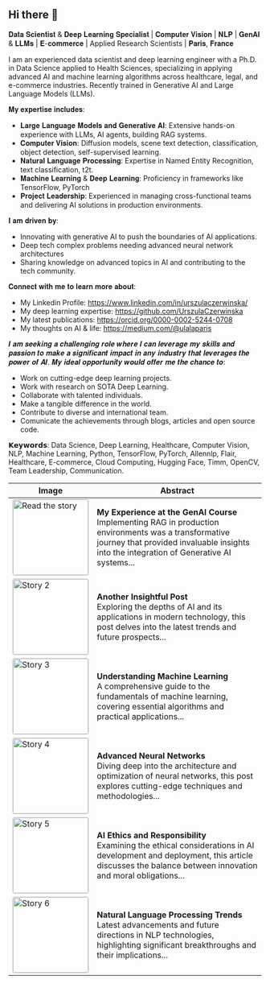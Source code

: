 ## Hi there 👋

𝐃𝐚𝐭𝐚 𝐒𝐜𝐢𝐞𝐧𝐭𝐢𝐬𝐭 & 𝐃𝐞𝐞𝐩 𝐋𝐞𝐚𝐫𝐧𝐢𝐧𝐠 𝐒𝐩𝐞𝐜𝐢𝐚𝐥𝐢𝐬𝐭 | 𝐂𝐨𝐦𝐩𝐮𝐭𝐞𝐫 𝐕𝐢𝐬𝐢𝐨𝐧 | 𝐍𝐋𝐏 | 𝐆𝐞𝐧𝐀𝐈 & 𝐋𝐋𝐌𝐬 | 𝐄-𝐜𝐨𝐦𝐦𝐞𝐫𝐜𝐞 | Applied Research Scientists | 𝐏𝐚𝐫𝐢𝐬, 𝐅𝐫𝐚𝐧𝐜𝐞

I am an experienced data scientist and deep learning engineer with a Ph.D. in Data Science applied to Health Sciences, specializing in applying advanced AI and machine learning algorithms across healthcare, legal, and e-commerce industries. Recently trained in Generative AI and Large Language Models (LLMs).

𝐌𝐲 𝐞𝐱𝐩𝐞𝐫𝐭𝐢𝐬𝐞 𝐢𝐧𝐜𝐥𝐮𝐝𝐞𝐬:

* 𝐋𝐚𝐫𝐠𝐞 𝐋𝐚𝐧𝐠𝐮𝐚𝐠𝐞 𝐌𝐨𝐝𝐞𝐥𝐬 𝐚𝐧𝐝 𝐆𝐞𝐧𝐞𝐫𝐚𝐭𝐢𝐯𝐞 𝐀𝐈: Extensive hands-on experience with LLMs, AI agents, building RAG systems.
* 𝐂𝐨𝐦𝐩𝐮𝐭𝐞𝐫 𝐕𝐢𝐬𝐢𝐨𝐧: Diffusion models, scene text detection, classification, object detection, self-supervised learning.
* 𝐍𝐚𝐭𝐮𝐫𝐚𝐥 𝐋𝐚𝐧𝐠𝐮𝐚𝐠𝐞 𝐏𝐫𝐨𝐜𝐞𝐬𝐬𝐢𝐧𝐠: Expertise in Named Entity Recognition, text classification, t2t.
* 𝐌𝐚𝐜𝐡𝐢𝐧𝐞 𝐋𝐞𝐚𝐫𝐧𝐢𝐧𝐠 & 𝐃𝐞𝐞𝐩 𝐋𝐞𝐚𝐫𝐧𝐢𝐧𝐠: Proficiency in frameworks like TensorFlow, PyTorch
* 𝐏𝐫𝐨𝐣𝐞𝐜𝐭 𝐋𝐞𝐚𝐝𝐞𝐫𝐬𝐡𝐢𝐩: Experienced in managing cross-functional teams and delivering AI solutions in production environments.

𝐈 𝐚𝐦 𝐝𝐫𝐢𝐯𝐞𝐧 𝐛𝐲:

* Innovating with generative AI to push the boundaries of AI applications.
* Deep tech complex problems needing advanced neural network architectures
* Sharing knowledge on advanced topics in AI and contributing to the tech community.

𝐂𝐨𝐧𝐧𝐞𝐜𝐭 𝐰𝐢𝐭𝐡 𝐦𝐞 𝐭𝐨 𝐥𝐞𝐚𝐫𝐧 𝐦𝐨𝐫𝐞 𝐚𝐛𝐨𝐮𝐭:

* My Linkedin Profile: https://www.linkedin.com/in/urszulaczerwinska/
* My deep learning expertise: https://github.com/UrszulaCzerwinska
* My latest publications: https://orcid.org/0000-0002-5244-0708 
* My thoughts on AI & life: https://medium.com/@ulalaparis


𝑰 𝒂𝒎 𝒔𝒆𝒆𝒌𝒊𝒏𝒈 𝒂 𝒄𝒉𝒂𝒍𝒍𝒆𝒏𝒈𝒊𝒏𝒈 𝒓𝒐𝒍𝒆 𝒘𝒉𝒆𝒓𝒆 𝑰 𝒄𝒂𝒏 𝒍𝒆𝒗𝒆𝒓𝒂𝒈𝒆 𝒎𝒚 𝒔𝒌𝒊𝒍𝒍𝒔 𝒂𝒏𝒅 𝒑𝒂𝒔𝒔𝒊𝒐𝒏 𝒕𝒐 𝒎𝒂𝒌𝒆 𝒂 𝒔𝒊𝒈𝒏𝒊𝒇𝒊𝒄𝒂𝒏𝒕 𝒊𝒎𝒑𝒂𝒄𝒕 𝒊𝒏 𝒂𝒏𝒚 𝒊𝒏𝒅𝒖𝒔𝒕𝒓𝒚 𝒕𝒉𝒂𝒕 𝒍𝒆𝒗𝒆𝒓𝒂𝒈𝒆𝒔 𝒕𝒉𝒆 𝒑𝒐𝒘𝒆𝒓 𝒐𝒇 𝑨𝑰. 𝑴𝒚 𝒊𝒅𝒆𝒂𝒍 𝒐𝒑𝒑𝒐𝒓𝒕𝒖𝒏𝒊𝒕𝒚 𝒘𝒐𝒖𝒍𝒅 𝒐𝒇𝒇𝒆𝒓 𝒎𝒆 𝒕𝒉𝒆 𝒄𝒉𝒂𝒏𝒄𝒆 𝒕𝒐:

* Work on cutting-edge deep learning projects.
* Work with research on SOTA Deep Learning.
* Collaborate with talented individuals.
* Make a tangible difference in the world.
* Contribute to diverse and international team.
* Comunicate the achievements through blogs, articles and open source code.

𝗞𝗲𝘆𝘄𝗼𝗿𝗱𝘀: Data Science, Deep Learning, Healthcare, Computer Vision, NLP, Machine Learning, Python, TensorFlow, PyTorch, Allennlp, Flair, Healthcare, E-commerce, Cloud Computing, Hugging Face, Timm, OpenCV, Team Leadership, Communication.

| Image | Abstract |
| --- | --- |
| <a href="https://medium.com/ai-in-plain-english/my-experience-at-the-genai-course-implementing-rag-in-production-environments-8537ee94300d"><img src="https://miro.medium.com/v2/resize:fit:720/format:webp/1*0ghHj3UtTLeyCy2P0GfIFw.jpeg" alt="Read the story" style="width:150px; height:auto; border:1px solid #ccc; border-radius:4px;" /></a> | **My Experience at the GenAI Course**<br>Implementing RAG in production environments was a transformative journey that provided invaluable insights into the integration of Generative AI systems... |
| <a href="https://medium.com/post2"><img src="https://via.placeholder.com/150" alt="Story 2" style="width:150px; height:auto; border:1px solid #ccc; border-radius:4px;" /></a> | **Another Insightful Post**<br>Exploring the depths of AI and its applications in modern technology, this post delves into the latest trends and future prospects... |
| <a href="https://medium.com/post3"><img src="https://via.placeholder.com/150" alt="Story 3" style="width:150px; height:auto; border:1px solid #ccc; border-radius:4px;" /></a> | **Understanding Machine Learning**<br>A comprehensive guide to the fundamentals of machine learning, covering essential algorithms and practical applications... |
| <a href="https://medium.com/post4"><img src="https://via.placeholder.com/150" alt="Story 4" style="width:150px; height:auto; border:1px solid #ccc; border-radius:4px;" /></a> | **Advanced Neural Networks**<br>Diving deep into the architecture and optimization of neural networks, this post explores cutting-edge techniques and methodologies... |
| <a href="https://medium.com/post5"><img src="https://via.placeholder.com/150" alt="Story 5" style="width:150px; height:auto; border:1px solid #ccc; border-radius:4px;" /></a> | **AI Ethics and Responsibility**<br>Examining the ethical considerations in AI development and deployment, this article discusses the balance between innovation and moral obligations... |
| <a href="https://medium.com/post6"><img src="https://via.placeholder.com/150" alt="Story 6" style="width:150px; height:auto; border:1px solid #ccc; border-radius:4px;" /></a> | **Natural Language Processing Trends**<br>Latest advancements and future directions in NLP technologies, highlighting significant breakthroughs and their implications... |

